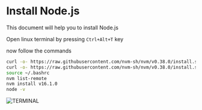 # Install Node.js


This document will help you to install Node.js

Open linux terminal by pressing `Ctrl+Alt+T` key

now follow the commands 


```bash 
curl -o- https://raw.githubusercontent.com/nvm-sh/nvm/v0.38.0/install.sh 
curl -o- https://raw.githubusercontent.com/nvm-sh/nvm/v0.38.0/install.sh | bash
source ~/.bashrc
nvm list-remote
nvm install v16.1.0
node -v

```
<img src="/img/geth/1.png" alt="TERMINAL" />


